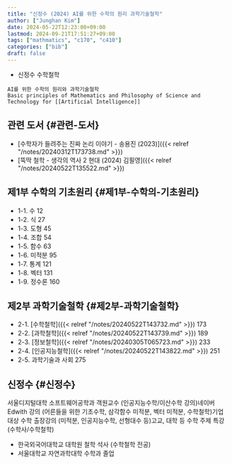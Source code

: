 ```yaml
---
title: "신정수 (2024) AI를 위한 수학의 원리 과학기술철학"
author: ["Junghan Kim"]
date: 2024-05-22T12:23:00+09:00
lastmod: 2024-09-21T17:51:27+09:00
tags: ["mathmatics", "c170", "c410"]
categories: ["bib"]
draft: false
---
```


-   신정수 수학철학

```text
AI를 위한 수학의 원리와 과학기술철학
Basic principles of Mathematics and Philosophy of Science and Technology for [[Artificial Intelligence]]
```


## 관련 도서 {#관련-도서}

-   [수학자가 들려주는 진짜 논리 이야기 - 송용진 (2023)]({{< relref "/notes/20240312T173738.md" >}})
-   [뚝딱 철학 - 생각의 역사 2 현대 (2024) 김필영]({{< relref "/notes/20240522T135522.md" >}})


## 제1부 수학의 기초원리 {#제1부-수학의-기초원리}

-   1-1. 수 12
-   1-2. 식 27
-   1-3. 도형 45
-   1-4. 조합 54
-   1-5. 함수 63
-   1-6. 미적분 95
-   1-7. 통계 121
-   1-8. 벡터 131
-   1-9. 정수론 160


## 제2부 과학기술철학 {#제2부-과학기술철학}

-   2-1. [수학철학]({{< relref "/notes/20240522T143732.md" >}}) 173
-   2-2. [과학철학]({{< relref "/notes/20240522T143739.md" >}}) 189
-   2-3. [정보철학]({{< relref "/notes/20240305T065723.md" >}}) 233
-   2-4. [인공지능철학]({{< relref "/notes/20240522T143822.md" >}}) 251
-   2-5. 과학기술과 사회 275


## 신정수 {#신정수}

서울디지털대학 소프트웨어공학과 객원교수 (인공지능수학/이산수학 강의)네이버 Edwith 강의 (어른들을 위한 기초수학, 삼각함수 미적분, 벡터 미적분, 수학철학)기업 대상 수학 출장강의 (미적분, 인공지능수학, 선형대수 등)고교, 대학 등 수학 주제 특강(수학사/수학철학)

-   한국외국어대학교 대학원 철학 석사 (수학철학 전공)
-   서울대학교 자연과학대학 수학과 졸업
